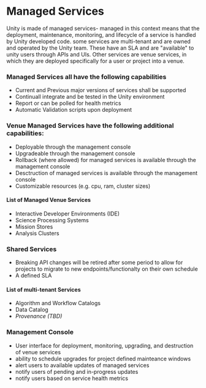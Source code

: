 # Managed Services

Unity is made of managed services- managed in this context means that the deployment, maintenance, monitoring, and lifecycle of a service is handled by Unity developed code. some services are multi-tenant and are owned and operated by the Unity team. These have an SLA and are "available" to unity users through APIs and UIs. Other services are venue services, in which they are deployed specifically for a user or project into a venue. 

### Managed Services all have the following capabilities
* Current and Previous major versions of services shall be supported
* Continuall integrate and be tested in the Unity environment 
* Report or can be polled for health metrics
* Automatic Validation scripts upon deployment
    
### Venue Managed Services have the following additional capabilities:
* Deployable through the management console
* Upgradeable through the management console
* Rollback (where allowed) for managed services is available through the management console
* Desctruction of managed services is available through the management console
* Customizable resources (e.g. cpu, ram, cluster sizes)


#### List of Managed Venue Services
- Interactive Developer Environments (IDE)
- Science Processing Systems
- Mission Stores
- Analysis Clusters 

### Shared Services
* Breaking API changes will be retired after some period to allow for projects to migrate to new endpoints/functionalty on their own schedule
* A defined SLA

#### List of multi-tenant Services
- Algorithm and Workflow Catalogs
- Data Catalog
- *Provenance (TBD)*


### Management Console
* User interface for deployment, monitoring, upgrading, and destruction of venue services
* ability to schedule upgrades for project defined mainteance windows 
* alert users to available updates of managed services
* notify users of pending and in-progress updates
* notify users based on service health metrics

